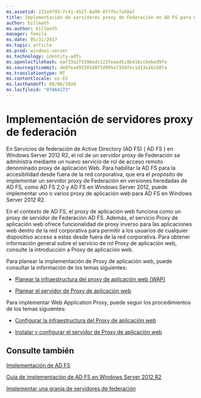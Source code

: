 ```yaml
---
ms.assetid: 222e9f93-7c41-4527-8a98-8f7fbc7a58af
title: Implementación de servidores proxy de Federación en AD FS para Windows Server 2012 R2
author: billmath
ms.author: billmath
manager: femila
ms.date: 05/31/2017
ms.topic: article
ms.prod: windows-server
ms.technology: identity-adfs
ms.openlocfilehash: eaf33a1f5398adc1237eaed5c8b418ccbebed9fe
ms.sourcegitcommit: de8fea497201d8f3d995e733dfec1d13a16cb8fa
ms.translationtype: MT
ms.contentlocale: es-ES
ms.lasthandoff: 08/06/2020
ms.locfileid: "87864173"
---
```

# <a name="deploying-federation-server-proxies"></a>Implementación de servidores proxy de federación

En Servicios de federación de Active Directory (AD FS) \( AD FS \) en Windows Server 2012 R2, el rol de un servidor proxy de Federación se administra mediante un nuevo servicio de rol de acceso remoto denominado proxy de aplicación Web. Para habilitar la AD FS para la accesibilidad desde fuera de la red corporativa, que era el propósito de implementar un servidor proxy de Federación en versiones heredadas de AD FS, como AD FS 2,0 y AD FS en Windows Server 2012, puede implementar uno o varios proxy de aplicación web para AD FS en Windows Server 2012 R2.  
  
En el contexto de AD FS, el proxy de aplicación web funciona como un proxy de servidor de Federación AD FS. Además, el servicio Proxy de aplicación web ofrece funcionalidad de proxy inverso para las aplicaciones web dentro de la red corporativa para permitir a los usuarios de cualquier dispositivo acceso a estas desde fuera de la red corporativa. Para obtener información general sobre el servicio de rol Proxy de aplicación web, consulte la introducción a Proxy de aplicación web.  
  
Para planear la implementación de Proxy de aplicación web, puede consultar la información de los temas siguientes:  
  
-   [Planear la infraestructura del proxy de aplicación web (WAP)](/previous-versions/orphan-topics/ws.11/dn383648(v=ws.11))  
  
-   [Planear el servidor de Proxy de aplicación web](/previous-versions/orphan-topics/ws.11/dn383647(v=ws.11))  
  
Para implementar Web Application Proxy, puede seguir los procedimientos de los temas siguientes:  
  
-   [Configurar la infraestructura del Proxy de aplicación web](/previous-versions/windows/it-pro/windows-server-2012-R2-and-2012/dn383644(v=ws.11))  
  
-   [Instalar y configurar el servidor de Proxy de aplicación web](/previous-versions/windows/it-pro/windows-server-2012-R2-and-2012/dn383662(v=ws.11))  
  
 
## <a name="see-also"></a>Consulte también 

[Implementación de AD FS](../../ad-fs/AD-FS-Deployment.md)  

[Guía de implementación de AD FS en Windows Server 2012 R2](../../ad-fs/deployment/Windows-Server-2012-R2-AD-FS-Deployment-Guide.md)  
 
[Implementar una granja de servidores de federación](../../ad-fs/deployment/Deploying-a-Federation-Server-Farm.md)  
  
